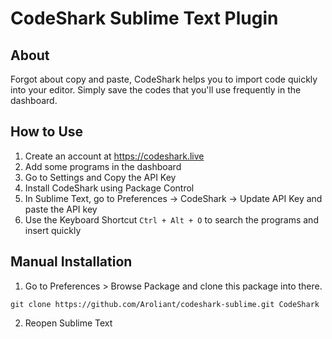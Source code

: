 # CodeShark Sublime Text Plugin


## About
Forgot about copy and paste, CodeShark helps you to import code quickly into your editor. Simply save the codes that you'll use frequently in the dashboard. 


## How to Use
1. Create an account at https://codeshark.live
2. Add some programs in the dashboard
3. Go to Settings and Copy the API Key
4. Install CodeShark using Package Control
5. In Sublime Text, go to Preferences -> CodeShark -> Update API Key and paste the API key
6. Use the Keyboard Shortcut ``Ctrl + Alt + O`` to search the programs and insert quickly

## Manual Installation 
1. Go to Preferences > Browse Package and clone this package into there.
```
git clone https://github.com/Aroliant/codeshark-sublime.git CodeShark
```
2. Reopen Sublime Text
